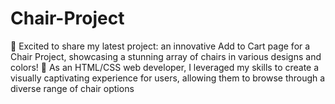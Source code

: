 # Chair-Project
🌟 Excited to share my latest project: an innovative Add to Cart page for a Chair Project, showcasing a stunning array of chairs in various designs and colors! 🎨 As an HTML/CSS web developer, I leveraged my skills to create a visually captivating experience for users, allowing them to browse through a diverse range of chair options 
